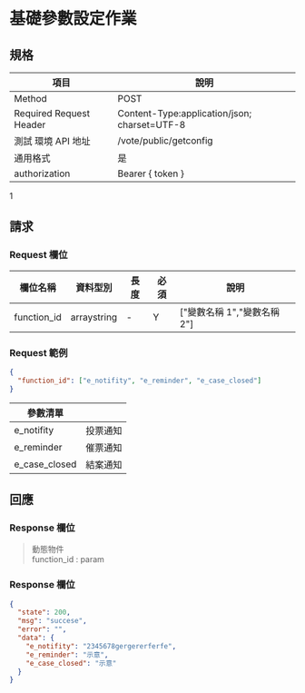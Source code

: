 # 基礎參數設定作業

## 規格

| 項目                    | 說明                                         |
| ----------------------- | -------------------------------------------- |
| Method                  | POST                                         |
| Required Request Header | Content-Type:application/json; charset=UTF-8 |
| 測試 環境 API 地址      | /vote/public/getconfig                       |
| 通用格式                | 是                                           |
| authorization           | Bearer { token }                             |

1

## 請求

### Request 欄位

| 欄位名稱    | 資料型別    | 長度 | 必須 | 說明                        |
| ----------- | ----------- | ---- | ---- | --------------------------- |
| function_id | arraystring | -    | Y    | ["變數名稱 1","變數名稱 2"] |

### Request 範例

```json
{
  "function_id": ["e_notifity", "e_reminder", "e_case_closed"]
}
```

| 參數清單      |          |
| ------------- | -------- |
| e_notifity    | 投票通知 |
| e_reminder    | 催票通知 |
| e_case_closed | 結案通知 |

## 回應

### Response 欄位

> 動態物件 <br>
> function_id : param

### Response 欄位

```json
{
  "state": 200,
  "msg": "succese",
  "error": "",
  "data": {
    "e_notifity": "2345678gergererferfe",
    "e_reminder": "示意",
    "e_case_closed": "示意"
  }
}
```
